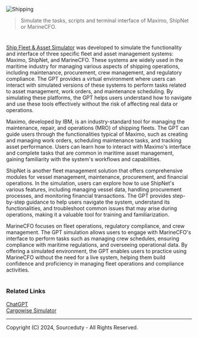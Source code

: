 ![Shipping](https://github.com/user-attachments/assets/a9b90645-a66d-4cb8-a816-971ad38a1205)

> Simulate the tasks, scripts and terminal interface of Maximo, ShipNet or MarineCFO.

#

[Ship Fleet & Asset Simulator](https://chatgpt.com/g/g-8d5fMy4Uh-ship-fleet-asset-simulator) was developed to simulate the functionality and interface of three specific fleet and asset management systems: Maximo, ShipNet, and MarineCFO. These systems are widely used in the maritime industry for managing various aspects of shipping operations, including maintenance, procurement, crew management, and regulatory compliance. The GPT provides a virtual environment where users can interact with simulated versions of these systems to perform tasks related to asset management, work orders, and maintenance scheduling. By simulating these platforms, the GPT helps users understand how to navigate and use these tools effectively without the risk of affecting real data or operations.

Maximo, developed by IBM, is an industry-standard tool for managing the maintenance, repair, and operations (MRO) of shipping fleets. The GPT can guide users through the functionalities typical of Maximo, such as creating and managing work orders, scheduling maintenance tasks, and tracking asset performance. Users can learn how to interact with Maximo's interface and complete tasks that are common in maritime asset management, gaining familiarity with the system's workflows and capabilities.

ShipNet is another fleet management solution that offers comprehensive modules for vessel management, maintenance, procurement, and financial operations. In the simulation, users can explore how to use ShipNet's various features, including managing vessel data, handling procurement processes, and monitoring financial transactions. The GPT provides step-by-step guidance to help users navigate the system, understand its functionalities, and troubleshoot common issues that may arise during operations, making it a valuable tool for training and familiarization.

MarineCFO focuses on fleet operations, regulatory compliance, and crew management. The GPT simulation allows users to engage with MarineCFO's interface to perform tasks such as managing crew schedules, ensuring compliance with maritime regulations, and overseeing operational data. By offering a simulated environment, the GPT enables users to practice using MarineCFO without the need for a live system, helping them build confidence and proficiency in managing fleet operations and compliance activities.

#
### Related Links

[ChatGPT](https://github.com/sourceduty/ChatGPT)
<br>
[Cargowise Simulator](https://github.com/sourceduty/Cargowise_Simulator)

***
Copyright (C) 2024, Sourceduty - All Rights Reserved.
